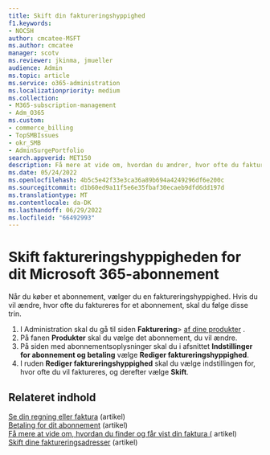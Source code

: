 ```yaml
---
title: Skift din faktureringshyppighed
f1.keywords:
- NOCSH
author: cmcatee-MSFT
ms.author: cmcatee
manager: scotv
ms.reviewer: jkinma, jmueller
audience: Admin
ms.topic: article
ms.service: o365-administration
ms.localizationpriority: medium
ms.collection:
- M365-subscription-management
- Adm_O365
ms.custom:
- commerce_billing
- TopSMBIssues
- okr_SMB
- AdminSurgePortfolio
search.appverid: MET150
description: Få mere at vide om, hvordan du ændrer, hvor ofte du faktureres for dit virksomhedsabonnement.
ms.date: 05/24/2022
ms.openlocfilehash: 4b5c5e42f33e3ca36a89b694a4249296df6e200c
ms.sourcegitcommit: d1b60ed9a11f5e6e35fbaf30ecaeb9dfd6dd197d
ms.translationtype: MT
ms.contentlocale: da-DK
ms.lasthandoff: 06/29/2022
ms.locfileid: "66492993"
---
```

# <a name="change-your-microsoft-365-subscription-billing-frequency"></a>Skift faktureringshyppigheden for dit Microsoft 365-abonnement

Når du køber et abonnement, vælger du en faktureringshyppighed. Hvis du vil ændre, hvor ofte du faktureres for et abonnement, skal du følge disse trin.

1. I Administration skal du gå til siden **Fakturering**\> <a href="https://go.microsoft.com/fwlink/p/?linkid=842054" target="_blank">af dine produkter</a> .
2. På fanen **Produkter** skal du vælge det abonnement, du vil ændre.
3. På siden med abonnementsoplysninger skal du i afsnittet **Indstillinger for abonnement og betaling** vælge **Rediger faktureringshyppighed**.
4. I ruden **Rediger faktureringshyppighed** skal du vælge indstillingen for, hvor ofte du vil faktureres, og derefter vælge **Skift**.

## <a name="related-content"></a>Relateret indhold

[Se din regning eller faktura](../../commerce/billing-and-payments/view-your-bill-or-invoice.md) (artikel)\
[Betaling for dit abonnement](../../commerce/billing-and-payments/pay-for-your-subscription.md) (artikel)\
[Få mere at vide om, hvordan du finder og får vist din faktura (](view-your-bill-or-invoice.md) artikel)\
[Skift dine faktureringsadresser](change-your-billing-addresses.md) (artikel)
